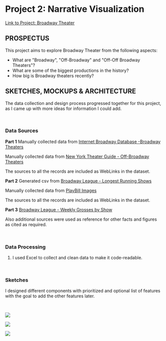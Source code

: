 # **Project 2: Narrative Visualization**

[Link to Project: Broadway Theater](https://beyenidogan.github.io/Viz-Portfolio/Narrative-Broadway/)


## **PROSPECTUS**

This project aims to explore Broadway Theater from the following aspects:

* What are "Broadway", "Off-Broadway" and "Off-Off Broadway Theaters"?
* What are some of the biggest productions in the history?
* How big is Broadway theaters recently?


## **SKETCHES, MOCKUPS & ARCHITECTURE**

The data collection and design process progressed together for this project, as I came up with more ideas for information I could add.

<br />

### Data Sources

**Part 1**
Manually collected data from [Internet Broadway Database -Broadway Theaters](https://www.ibdb.com/theatre/stephen-sondheim-theatre-1197)

Manually collected data from [New York Theater Guide - Off-Broadway Theaters](https://www.newyorktheatreguide.com/theatres/off-broadway) 

The sources to all the records are included as WebLinks in the dataset.

**Part 2**
Generated csv from [Broadway League - Longest Running Shows](https://www.broadwayleague.com/static/user/admin/media/longest_running_shows_v2020-06-02.pdf)

Manually collected data from [PlayBill Images](https://www.playbill.com/)

The sources to all the records are included as WebLinks in the dataset.

**Part 3**
[Broadway League - Weekly Grosses by Show](https://www.broadwayleague.com/research/grosses-broadway-nyc/#weekly_grosses)

Also additional sources were used as reference for other facts and figures as cited as required.

<br />

### Data Processing
1. I used Excel to collect and clean data to make it code-readable.

<br />

### Sketches

I designed different components with prioritized and optional list of features with the goal to add the other features later.

<br />

![](https://github.com/beyenidogan/Viz-Portfolio/blob/main/assets/Documents/Narrative_Sketch1.png)

![](https://github.com/beyenidogan/Viz-Portfolio/blob/main/assets/Documents/Narrative_Sketch2.png)

![](https://github.com/beyenidogan/Viz-Portfolio/blob/main/assets/Documents/Narrative_Sketch3.png)
